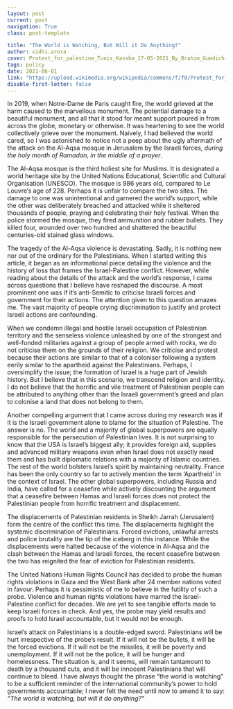 ```yaml
---
layout: post
current: post
navigation: True
class: post-template

title: "The World is Watching, But Will it Do Anything?"
author: vidhi.arora
cover: Protest_for_palestine_Tunis_Kassba_17-05-2021_By_Brahim_Guedich-3667.jpg
tags: policy
date: 2021-06-01
link: "https://upload.wikimedia.org/wikipedia/commons/f/f8/Protest_for_palestine_Tunis_Kassba_17-05-2021_By_Brahim_Guedich-3667.jpg"
disable-first-letter: false
---
```

<p class="ql-align-justify">In 2019, when Notre-Dame de Paris caught fire, the world grieved at the harm caused to the marvellous monument. The potential damage to a beautiful monument, and all that it stood for meant support poured in from across the globe, monetary or otherwise. It was heartening to see the world collectively grieve over the monument. Naively, I had believed the world cared, so I was astonished to notice not a peep about the ugly aftermath of the attack on the Al-Aqsa mosque in Jerusalem by the Israeli forces, <em >during the holy month of Ramadan, in the middle of a prayer</em>.</p><p class="ql-align-justify">The Al-Aqsa mosque is the third holiest site for Muslims. It is designated a world heritage site by the United Nations Educational, Scientific and Cultural Organisation (UNESCO). The mosque is 986 years old, compared to Le Louvre’s age of 228. Perhaps it is unfair to compare the two sites. The damage to one was unintentional and garnered the world’s support, while the other was deliberately breached and attacked while it sheltered thousands of people, praying and celebrating their holy festival. When the police stormed the mosque, they fired ammunition and rubber bullets. They killed four, wounded over two hundred and shattered the beautiful centuries-old stained glass windows.</p><p class="ql-align-justify">The tragedy of the Al-Aqsa violence is devastating. Sadly, it is nothing new nor out of the ordinary for the Palestinians. When I started writing this article, it began as an informational piece detailing the violence and the history of loss that frames the Israel-Palestine conflict. However, while reading about the details of the attack and the world’s response, I came across questions that I believe have reshaped the discourse. A most prominent one was if it’s anti-Semitic to criticise Israeli forces and government for their actions. The attention given to this question amazes me. The vast majority of people crying discrimination to justify and protect Israeli actions are confounding.&nbsp;</p><p class="ql-align-justify">When we condemn illegal and hostile Israeli occupation of Palestinian territory and the senseless violence unleashed by one of the strongest and well-funded militaries against a group of people armed with <em >rocks, </em>we do not criticise them on the grounds of their religion. We criticise and protest because their actions are similar to that of a coloniser following a system eerily similar to the apartheid against the Palestinians. Perhaps, I oversimplify the issue; the formation of Israel is a huge part of Jewish history. But I believe that in this scenario, we transcend religion and identity. I do not believe that the horrific and vile treatment of Palestinian people can be attributed to anything other than the Israeli government’s greed and plan to colonise a land that does not belong to them.&nbsp;&nbsp;&nbsp;</p><p class="ql-align-justify">Another compelling argument that I came across during my research was if it is the Israeli government alone to blame for the situation of Palestine. The answer is no. The world and a majority of global superpowers are equally responsible for the persecution of Palestinian lives. It is not surprising to know that the USA is Israel’s biggest ally; it provides foreign aid, supplies and advanced military weapons even when Israel does not exactly need them and has built diplomatic relations with a majority of Islamic countries. The rest of the world bolsters Israel’s spirit by maintaining neutrality. France has been the only country so far to actively mention the term ‘Apartheid’ in the context of Israel. The other global superpowers, including Russia and India, have called for a ceasefire while actively discounting the argument that a ceasefire between Hamas and Israeli forces does not protect the Palestinian people from horrific treatment and displacement.&nbsp;&nbsp;</p><p class="ql-align-justify">The displacements of Palestinian residents in Sheikh Jarrah (Jerusalem) form the centre of the conflict this time. The displacements highlight the systemic discrimination of Palestinians. Forced evictions, unlawful arrests and police brutality are the tip of the iceberg in this instance. While the displacements were halted because of the violence in Al-Aqsa and the clash between the Hamas and Israeli forces, the recent ceasefire between the two has reignited the fear of eviction for Palestinian residents.&nbsp;</p><p class="ql-align-justify">The United Nations Human Rights Council has decided to probe the human rights violations in Gaza and the West Bank after 24 member nations voted in favour. Perhaps it is pessimistic of me to believe in the futility of such a probe. Violence and human rights violations have marred the Israel-Palestine conflict for decades. We are yet to see tangible efforts made to keep Israeli forces in check. And yes, the probe may yield results and proofs to hold Israel accountable, but it would not be enough.&nbsp;</p><p class="ql-align-justify">Israel’s attack on Palestinians is a double-edged sword. Palestinians will be hurt irrespective of the probe’s result. If it will not be the bullets, it will be the forced evictions. If it will not be the missiles, it will be poverty and unemployment. If it will not be the police, it will be hunger and homelessness. The situation is, and it seems, will remain tantamount to death by a thousand cuts, and it will be innocent Palestinians that will continue to bleed. I have always thought the phrase “the world is watching” to be a sufficient reminder of the international community’s power to hold governments accountable; I never felt the need until now to amend it to say: <em >“The world is watching, but will it do anything?”</em></p>